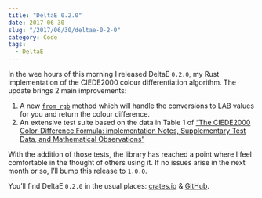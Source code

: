 ```yaml
---
title: "DeltaE 0.2.0"
date: 2017-06-30
slug: "/2017/06/30/deltae-0-2-0"
category: Code
tags:
  - DeltaE
---
```


In the wee hours of this morning I released DeltaE `0.2.0`, my Rust implementation of the CIEDE2000 colour differentiation algorithm. The update brings 2 main improvements:

1. A new [`from_rgb`](https://docs.rs/delta_e/0.2.0/delta_e/struct.DE2000.html#method.from_rgb) method which will handle the conversions to LAB values for you and return the colour difference.
2. An extensive test suite based on the data in Table 1 of [“The CIEDE2000 Color-Difference Formula: implementation Notes, Supplementary Test Data, and Mathematical Observations”](http://www.ece.rochester.edu/~gsharma/papers/CIEDE2000CRNAFeb05.pdf)

With the addition of those tests, the library has reached a point where I feel comfortable in the thought of others using it. If no issues arise in the next month or so, I’ll bump this release to `1.0.0`.

You’ll find DeltaE `0.2.0` in the usual places: [crates.io](https://crates.io/crates/delta_e) & [GitHub](https://github.com/elliotekj/DeltaE).


